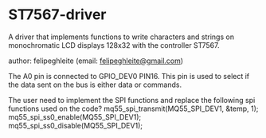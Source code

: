 # ST7567-driver
A driver that implements functions to write characters and strings on monochromatic LCD displays 128x32 with the controller ST7567.

author: felipeghleite (email: felipeghleite@gmail.com)

The A0 pin is connected to GPIO_DEV0 PIN16. This pin is used to select if the data sent on the bus is either data or commands.

The user need to implement the SPI functions and replace the following spi functions used on the code?
mq55_spi_transmit(MQ55_SPI_DEV1, &temp, 1);
mq55_spi_ss0_enable(MQ55_SPI_DEV1);
mq55_spi_ss0_disable(MQ55_SPI_DEV1);
